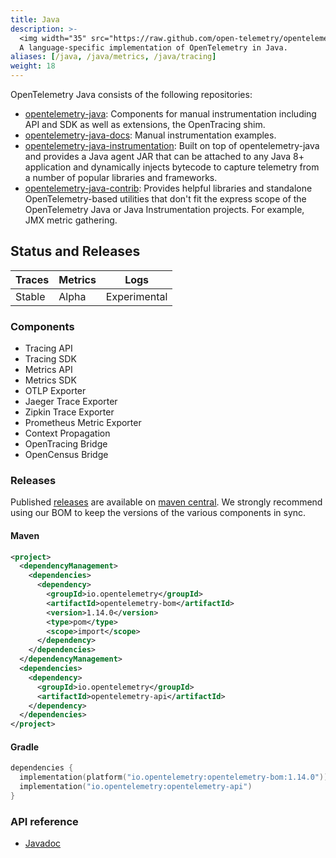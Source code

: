 ```yaml
---
title: Java
description: >-
  <img width="35" src="https://raw.github.com/open-telemetry/opentelemetry.io/main/iconography/32x32/Java_SDK.svg"></img>
  A language-specific implementation of OpenTelemetry in Java.
aliases: [/java, /java/metrics, /java/tracing]
weight: 18
---
```


OpenTelemetry Java consists of the following repositories:

- [opentelemetry-java](https://github.com/open-telemetry/opentelemetry-java):
  Components for manual instrumentation including API and SDK as well as
  extensions, the OpenTracing shim.
- [opentelemetry-java-docs][]: Manual instrumentation examples.
- [opentelemetry-java-instrumentation](https://github.com/open-telemetry/opentelemetry-java-instrumentation):
  Built on top of opentelemetry-java and provides a Java agent JAR that can be
  attached to any Java 8+ application and dynamically injects bytecode to
  capture telemetry from a number of popular libraries and frameworks.
- [opentelemetry-java-contrib](https://github.com/open-telemetry/opentelemetry-java-contrib):
  Provides helpful libraries and standalone OpenTelemetry-based utilities that
  don't fit the express scope of the OpenTelemetry Java or Java Instrumentation
  projects. For example, JMX metric gathering.

## Status and Releases

| Traces | Metrics | Logs         |
| ------ | ------- | ------------ |
| Stable | Alpha   | Experimental |

### Components

- Tracing API
- Tracing SDK
- Metrics API
- Metrics SDK
- OTLP Exporter
- Jaeger Trace Exporter
- Zipkin Trace Exporter
- Prometheus Metric Exporter
- Context Propagation
- OpenTracing Bridge
- OpenCensus Bridge

### Releases

Published [releases][] are available on [maven central][]. We strongly recommend
using our BOM to keep the versions of the various components in sync.

#### Maven

```xml
<project>
  <dependencyManagement>
    <dependencies>
      <dependency>
        <groupId>io.opentelemetry</groupId>
        <artifactId>opentelemetry-bom</artifactId>
        <version>1.14.0</version>
        <type>pom</type>
        <scope>import</scope>
      </dependency>
    </dependencies>
  </dependencyManagement>
  <dependencies>
    <dependency>
      <groupId>io.opentelemetry</groupId>
      <artifactId>opentelemetry-api</artifactId>
    </dependency>
  </dependencies>
</project>
```

#### Gradle

```kotlin
dependencies {
  implementation(platform("io.opentelemetry:opentelemetry-bom:1.14.0"))
  implementation("io.opentelemetry:opentelemetry-api")
}
```

### API reference

- [Javadoc](https://www.javadoc.io/doc/io.opentelemetry)

[maven central]: https://mvnrepository.com/artifact/io.opentelemetry
[opentelemetry-java-docs]: https://github.com/open-telemetry/opentelemetry-java-docs#java-opentelemetry-examples
[releases]: https://github.com/open-telemetry/opentelemetry-java/releases
